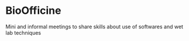 # BioOfficine
Mini and informal meetings to share skills about use of softwares and wet lab techniques
